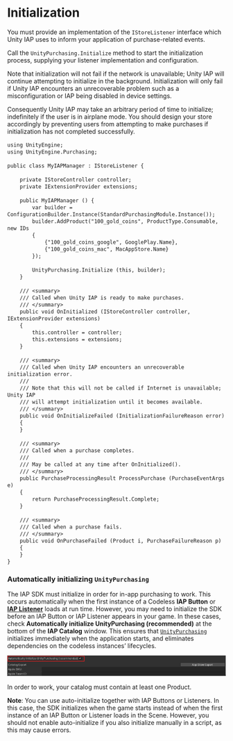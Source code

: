 # Initialization

You must provide an implementation of the ``IStoreListener`` interface which Unity IAP uses to inform your application of purchase-related events.

Call the ``UnityPurchasing.Initialize`` method to start the initialization process, supplying your listener implementation and configuration.

Note that initialization will not fail if the network is unavailable; Unity IAP will continue attempting to initialize in the background. Initialization will only fail if Unity IAP encounters an unrecoverable problem such as a misconfiguration or IAP being disabled in device settings.

Consequently Unity IAP may take an arbitrary period of time to initialize; indefinitely if the user is in airplane mode. You should design your store accordingly by preventing users from attempting to make purchases if initialization has not completed successfully.

````
using UnityEngine;
using UnityEngine.Purchasing;

public class MyIAPManager : IStoreListener {

    private IStoreController controller;
    private IExtensionProvider extensions;

    public MyIAPManager () {
        var builder = ConfigurationBuilder.Instance(StandardPurchasingModule.Instance());
        builder.AddProduct("100_gold_coins", ProductType.Consumable, new IDs
        {
            {"100_gold_coins_google", GooglePlay.Name},
            {"100_gold_coins_mac", MacAppStore.Name}
        });

        UnityPurchasing.Initialize (this, builder);
    }

    /// <summary>
    /// Called when Unity IAP is ready to make purchases.
    /// </summary>
    public void OnInitialized (IStoreController controller, IExtensionProvider extensions)
    {
        this.controller = controller;
        this.extensions = extensions;
    }

    /// <summary>
    /// Called when Unity IAP encounters an unrecoverable initialization error.
    ///
    /// Note that this will not be called if Internet is unavailable; Unity IAP
    /// will attempt initialization until it becomes available.
    /// </summary>
    public void OnInitializeFailed (InitializationFailureReason error)
    {
    }

    /// <summary>
    /// Called when a purchase completes.
    ///
    /// May be called at any time after OnInitialized().
    /// </summary>
    public PurchaseProcessingResult ProcessPurchase (PurchaseEventArgs e)
    {
        return PurchaseProcessingResult.Complete;
    }

    /// <summary>
    /// Called when a purchase fails.
    /// </summary>
    public void OnPurchaseFailed (Product i, PurchaseFailureReason p)
    {
    }
}
````

### Automatically initializing `UnityPurchasing`
The IAP SDK must initialize in order for in-app purchasing to work. This occurs automatically when the first instance of a Codeless __IAP Button__ or [__IAP Listener__](IAPListener.md) loads at run time. However, you may need to initialize the SDK before an IAP Button or IAP Listener appears in your game. In these cases, check __Automatically initialize UnityPurchasing (recommended)__ at the bottom of the __IAP Catalog__ window. This ensures that [```UnityPurchasing```](xref:UnityEngine.Purchasing.UnityPurchasing) initializes immediately when the application starts, and eliminates dependencies on the codeless instances’ lifecycles.

![Enabling auto-initialization for the SDK through the **IAP Catalog** GUI](images/AutoInitialize.png)

In order to work, your catalog must contain at least one Product.

**Note**: You can use auto-initialize together with IAP Buttons or Listeners. In this case, the SDK initializes when the game starts instead of when the first instance of an IAP Button or Listener loads in the Scene. However, you should not enable auto-initialize if you also initialize manually in a script, as this may cause errors.
